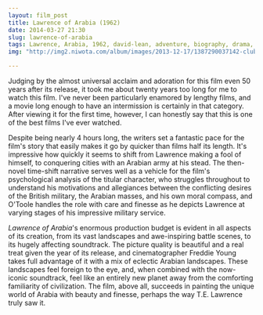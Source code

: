```yaml
---
layout: film_post
title: Lawrence of Arabia (1962)
date: 2014-03-27 21:30 
slug: lawrence-of-arabia
tags: Lawrence, Arabia, 1962, david-lean, adventure, biography, drama, peter o'toole, omar sharif, alec guinness, anthony-quinn
img: "http://img2.niwota.com/album/images/2013-12-17/1387290037142-club.jpg"

---
```


Judging by the almost universal acclaim and adoration for this film even 50 years after its release, it took me about twenty years too long for me to watch this film. I've never been particularly enamored by lengthy films, and a movie long enough to have an intermission is certainly in that category. After viewing it for the first time, however, I can honestly say that this is one of the best films I've ever watched. 

Despite being nearly 4 hours long, the writers set a fantastic pace for the film's story that easily makes it go by quicker than films half its length. It's impressive how quickly it seems to shift from Lawrence making a fool of himself, to conquering cities with an Arabian army at his stead. The then-novel time-shift narrative serves well as a vehicle for the film's psychological analysis of the titular character, who struggles throughout to understand his motivations and allegiances between the conflicting desires of the British military, the Arabian masses, and his own moral compass, and O'Toole handles the role with care and finesse as he depicts Lawrence at varying stages of his impressive military service.

_Lawrence of Arabia_'s enormous production budget is evident in all aspects of its creation, from its vast landscapes and awe-inspiring battle scenes, to its hugely affecting soundtrack. The picture quality is beautiful and a real treat given the year of its release, and cinematographer Freddie Young takes full advantage of it with a mix of eclectic Arabian landscapes. These landscapes feel foreign to the eye, and, when combined with the now-iconic soundtrack, feel like an entirely new planet away from the comforting familiarity of civilization. The film, above all, succeeds in painting the unique world of Arabia with beauty and finesse, perhaps the way T.E. Lawrence truly saw it.